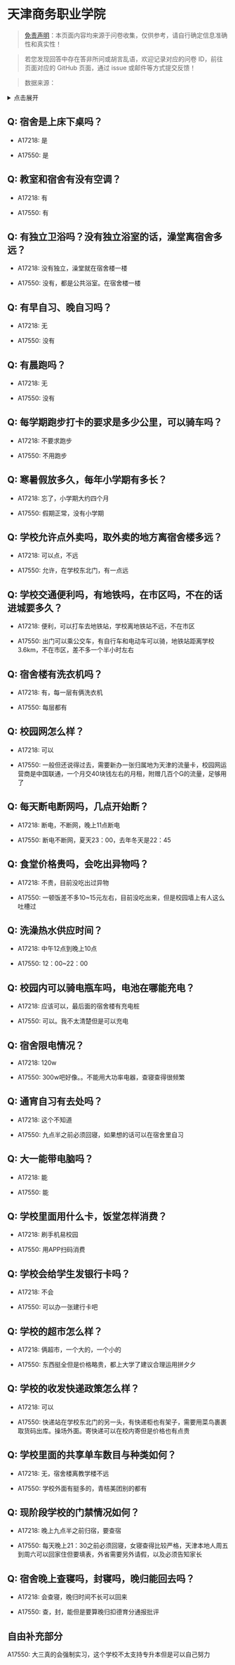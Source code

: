 # 天津商务职业学院

> [免责声明](https://colleges.chat/#_3)：本页面内容均来源于问卷收集，仅供参考，请自行确定信息准确性和真实性！

> 若您发现回答中存在答非所问或胡言乱语，欢迎记录对应的问卷 ID，前往页面对应的 GitHub 页面，通过 issue 或邮件等方式提交反馈！

> 数据来源：

<details><summary>点击展开</summary>
<ul>
<li>A17218: 匿名 (2023 年 05 月)</li>
<li>A17550: 匿名 (2023 年 06 月)</li>
</ul>
</details>

## Q: 宿舍是上床下桌吗？

- A17218: 是

- A17550: 是

## Q: 教室和宿舍有没有空调？

- A17218: 有

- A17550: 有

## Q: 有独立卫浴吗？没有独立浴室的话，澡堂离宿舍多远？

- A17218: 没有独立，澡堂就在宿舍楼一楼

- A17550: 没有，都是公共浴室。在宿舍楼一楼

## Q: 有早自习、晚自习吗？

- A17218: 无

- A17550: 没有

## Q: 有晨跑吗？

- A17218: 无

- A17550: 没有

## Q: 每学期跑步打卡的要求是多少公里，可以骑车吗？

- A17218: 不要求跑步

- A17550: 不用跑步

## Q: 寒暑假放多久，每年小学期有多长？

- A17218: 忘了，小学期大约四个月

- A17550: 假期正常，没有小学期

## Q: 学校允许点外卖吗，取外卖的地方离宿舍楼多远？

- A17218: 可以点，不远

- A17550: 允许，在学校东北门，有一点远

## Q: 学校交通便利吗，有地铁吗，在市区吗，不在的话进城要多久？

- A17218: 便利，可以打车去地铁站，学校离地铁站不远，不在市区

- A17550: 出门可以乘公交车，有自行车和电动车可以骑，地铁站距离学校3.6km，不在市区，差不多一个半小时左右

## Q: 宿舍楼有洗衣机吗？

- A17218: 有，每一层有俩洗衣机

- A17550: 每层都有

## Q: 校园网怎么样？

- A17218: 可以

- A17550: 一般但还说得过去，需要新办一张归属地为天津的流量卡，校园网运营商是中国联通，一个月交40块钱左右的月租，附赠几百个G的流量，足够用了

## Q: 每天断电断网吗，几点开始断？

- A17218: 断电，不断网，晚上11点断电

- A17550: 断电不断网，夏天23：00，去年冬天是22：45

## Q: 食堂价格贵吗，会吃出异物吗？

- A17218: 不贵，目前没吃出过异物

- A17550: 一顿饭差不多10\~15元左右，目前没吃出来，但是校园墙上有人这么吐槽过

## Q: 洗澡热水供应时间？

- A17218: 中午12点到晚上10点

- A17550: 12：00\~22：00

## Q: 校园内可以骑电瓶车吗，电池在哪能充电？

- A17218: 应该可以，最后面的宿舍楼有充电桩

- A17550: 可以。我不太清楚但是可以充电

## Q: 宿舍限电情况？

- A17218: 120w

- A17550: 300w吧好像。。不能用大功率电器，查寝查得很频繁

## Q: 通宵自习有去处吗？

- A17218: 这个不知道

- A17550: 九点半之前必须回寝，如果想的话可以在宿舍里自习

## Q: 大一能带电脑吗？

- A17218: 能

- A17550: 能

## Q: 学校里面用什么卡，饭堂怎样消费？

- A17218: 刷手机易校园

- A17550: 用APP扫码消费

## Q: 学校会给学生发银行卡吗？

- A17218: 不会

- A17550: 可以办一张建行卡吧

## Q: 学校的超市怎么样？

- A17218: 俩超市，一个大的，一个小的

- A17550: 东西挺全但是价格略贵，都上大学了建议合理运用拼夕夕

## Q: 学校的收发快递政策怎么样？

- A17218: 可以

- A17550: 快递站在学校东北门的另一头，有快递柜也有架子，需要用菜鸟裹裹取货码出库。操场外面。寄快递可以在校内寄但是价格也有点贵

## Q: 学校里面的共享单车数目与种类如何？

- A17218: 无，宿舍楼离教学楼不远

- A17550: 学校外面有挺多的，青桔美团别的都有

## Q: 现阶段学校的门禁情况如何？

- A17218: 晚上九点半之前归宿，要查宿

- A17550: 每天晚上21：30之前必须回寝，女寝查得比较严格，天津本地人周五到周六可以回家住但要填表，外省需要另外请假，以及必须告知家长

## Q: 宿舍晚上查寝吗，封寝吗，晚归能回去吗？

- A17218: 会查寝，晚归时间不长可以回来

- A17550: 查，封，能但是要算晚归扣德育分通报批评

## 自由补充部分

A17550: 大三真的会强制实习，这个学校不太支持专升本但是可以自己努力